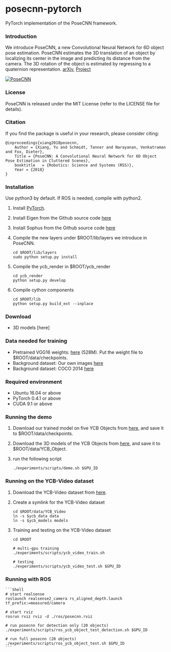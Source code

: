 # posecnn-pytorch

PyTorch implementation of the PoseCNN framework.

### Introduction

We introduce PoseCNN, a new Convolutional Neural Network for 6D object pose estimation. PoseCNN estimates the 3D translation of an object by localizing its center in the image and predicting its distance from the camera. The 3D rotation of the object is estimated by regressing to a quaternion representation. [arXiv](https://arxiv.org/abs/1711.00199), [Project](https://rse-lab.cs.washington.edu/projects/posecnn/)

[![PoseCNN](http://yuxng.github.io/PoseCNN.png)](https://youtu.be/ih0cCTxO96Y)

### License

PoseCNN is released under the MIT License (refer to the LICENSE file for details).

### Citation

If you find the package is useful in your research, please consider citing:

    @inproceedings{xiang2018posecnn,
        Author = {Xiang, Yu and Schmidt, Tanner and Narayanan, Venkatraman and Fox, Dieter},
        Title = {PoseCNN: A Convolutional Neural Network for 6D Object Pose Estimation in Cluttered Scenes},
        booktitle   = {Robotics: Science and Systems (RSS)},
        Year = {2018}
    }

### Installation

Use python3 by default. If ROS is needed, compile with python2.

1. Install [PyTorch](https://pytorch.org/).

2. Install Eigen from the Github source code [here](https://github.com/eigenteam/eigen-git-mirror)

3. Install Sophus from the Github source code [here](https://github.com/yuxng/Sophus)

4. Compile the new layers under $ROOT/lib/layers we introduce in PoseCNN.
    ```Shell
    cd $ROOT/lib/layers
    sudo python setup.py install
    ```

5. Compile the ycb_render in $ROOT/ycb_render
    ```Shell
    cd ycb_render
    python setup.py develop
    ```

6. Compile cython components
    ```Shell
    cd $ROOT/lib
    python setup.py build_ext --inplace
    ```

### Download
- 3D models [here]

### Data needed for training
- Pretrained VGG16 weights: [here](https://drive.google.com/file/d/1tTd64s1zNnjONlXvTFDZAf4E68Pupc_S/view?usp=sharing) (528M). Put the weight file to $ROOT/data/checkpoints.
- Background dataset: Our own images [here](https://drive.google.com/open?id=1YDnGV4poelk9iezxLxYK_zexXugc4Ih1)
- Background dataset: COCO 2014 [here](https://cocodataset.org/#download)

### Required environment
- Ubuntu 16.04 or above
- PyTorch 0.4.1 or above
- CUDA 9.1 or above

### Running the demo
1. Download our trained model on five YCB Objects from [here](https://drive.google.com/open?id=1fxfBBCOPqSMYARiJQBc8ZjcWq5LiLHDq), and save it to $ROOT/data/checkpoints.

2. Download the 3D models of the YCB Objects from [here](https://drive.google.com/file/d/1gmcDD-5bkJfcMKLZb3zGgH_HUFbulQWu/view?usp=sharing), and save it to $ROOT/data/YCB_Object.

3. run the following script
    ```Shell
    ./experiments/scripts/demo.sh $GPU_ID
    ```

### Running on the YCB-Video dataset
1. Download the YCB-Video dataset from [here](https://rse-lab.cs.washington.edu/projects/posecnn/).

2. Create a symlink for the YCB-Video dataset
    ```Shell
    cd $ROOT/data/YCB_Video
    ln -s $ycb_data data
    ln -s $ycb_models models
    ```

3. Training and testing on the YCB-Video dataset
    ```Shell
    cd $ROOT

    # multi-gpu training
    ./experiments/scripts/ycb_video_train.sh

    # testing
    ./experiments/scripts/ycb_video_test.sh $GPU_ID

    ```

### Running with ROS
    ```Shell
    # start realsense
    roslaunch realsense2_camera rs_aligned_depth.launch tf_prefix:=measured/camera

    # start rviz
    rosrun rviz rviz -d ./ros/posecnn.rviz

    # run posecnn for detection only (20 objects)
    ./experiments/scripts/ros_ycb_object_test_detection.sh $GPU_ID

    # run full posecnn (20 objects)
    ./experiments/scripts/ros_ycb_object_test.sh $GPU_ID
    ```
